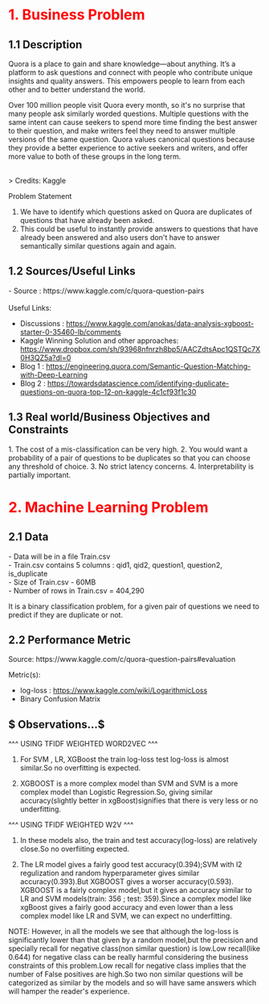 ﻿<h1 style="color:red"> 1. Business Problem </h1>
<h2> 1.1 Description </h2>

<p>Quora is a place to gain and share knowledge—about anything. It’s a platform to ask questions and connect with people who contribute unique insights and quality answers. This empowers people to learn from each other and to better understand the world.</p>
<p>
Over 100 million people visit Quora every month, so it's no surprise that many people ask similarly worded questions. Multiple questions with the same intent can cause seekers to spend more time finding the best answer to their question, and make writers feel they need to answer multiple versions of the same question. Quora values canonical questions because they provide a better experience to active seekers and writers, and offer more value to both of these groups in the long term.
</p>
<br>
> Credits: Kaggle 


 Problem Statement 
1. We have to identify which questions asked on Quora are duplicates of questions that have already been asked. 
2. This could be useful to instantly provide answers to questions that have already been answered and also users don't have to answer semantically similar questions again and again.


<h2> 1.2  Sources/Useful Links</h2>
- Source : https://www.kaggle.com/c/quora-question-pairs
<br><br> Useful Links:<br>

- Discussions : https://www.kaggle.com/anokas/data-analysis-xgboost-starter-0-35460-lb/comments
- Kaggle Winning Solution and other approaches: https://www.dropbox.com/sh/93968nfnrzh8bp5/AACZdtsApc1QSTQc7X0H3QZ5a?dl=0
- Blog 1 : https://engineering.quora.com/Semantic-Question-Matching-with-Deep-Learning
- Blog 2 : https://towardsdatascience.com/identifying-duplicate-questions-on-quora-top-12-on-kaggle-4c1cf93f1c30
 
 <h2> 1.3  Real world/Business Objectives and Constraints</div> </h2>
 1. The cost of a mis-classification can be very high.
2. You would want a probability of a pair of questions to be duplicates so that you can choose any threshold of choice.
3. No strict latency concerns.
4. Interpretability is partially important.

<h1 style="color:red">2. Machine Learning Problem </h1>
<h2> 2.1 Data</div> </h2>
<p> 
- Data will be in a file Train.csv <br>
- Train.csv contains 5 columns : qid1, qid2, question1, question2, is_duplicate <br>
- Size of Train.csv - 60MB <br>
- Number of rows in Train.csv = 404,290
</p>

<p> It is a binary classification problem, for a given pair of questions we need to predict if they are duplicate or not. </p>

<h2> 2.2 Performance Metric </h2>
Source: https://www.kaggle.com/c/quora-question-pairs#evaluation

Metric(s): 
* log-loss : https://www.kaggle.com/wiki/LogarithmicLoss
* Binary Confusion Matrix




<h2>$ Observations...$</h2>


^^^ USING TFIDF WEIGHTED WORD2VEC ^^^

1. For SVM , LR, XGBoost the train log-loss  test log-loss is almost similar.So no overfitting is expected.

2. XGBOOST is a more complex model than SVM and SVM is  a more complex model than Logistic Regression.So, giving similar accuracy(slightly better in xgBoost)signifies that there is very less or no underfitting.

^^^ USING TFIDF WEIGHTED W2V ^^^

1. In these models also, the train and test accuracy(log-loss) are relatively close.So no overfiiting expected.

2. The LR model gives a fairly good test accuracy(0.394);SVM with l2 regulization and random hyperparameter gives similar accuracy(0.393).But XGBOOST gives a worser accuracy(0.593). XGBOOST is a fairly complex model,but it gives an accuracy similar to LR and SVM models(train: 356 ; test: 359).Since a complex model like xgBoost gives a fairly good accuracy and even lower than a  less complex model like LR and SVM, we can expect no underfitting.


NOTE: However, in all the models we see that although the log-loss is significantly lower than that given by a random model,but the precision and specially recall for negative class(non similar question) is low.Low recall(like 0.644) for negative class can be really harmful considering the business constraints of this problem.Low recall for negative class implies that the number of False positives are high.So two non similar questions will be categorized as similar by the models and so will have same answers which will hamper the reader's experience.